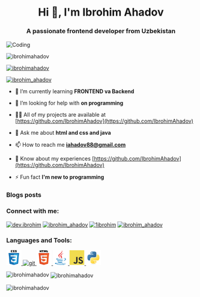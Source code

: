 <h1 align="center">Hi 👋, I'm Ibrohim Ahadov</h1>
<h3 align="center">A passionate frontend developer from Uzbekistan</h3>
<img align="center" vertical-align="top" alt="Coding" width="500px" height="400px" src="https://cdn.dribbble.com/users/1019864/screenshots/3079099/codeloop.gif">

<p align="left"> <img src="https://komarev.com/ghpvc/?username=ibrohimahadov&label=Profile%20views&color=0e75b6&style=flat" alt="ibrohimahadov" /> </p>

<p align="left"> <a href="https://github.com/ryo-ma/github-profile-trophy"><img src="https://github-profile-trophy.vercel.app/?username=ibrohimahadov" alt="ibrohimahadov" /></a> </p>

<p align="left"> <a href="https://twitter.com/ibrohim_ahadov" target="blank"><img src="https://img.shields.io/twitter/follow/ibrohim_ahadov?logo=twitter&style=for-the-badge" alt="ibrohim_ahadov" /></a> </p>

- 🌱 I’m currently learning **FRONTEND va Backend**

- 🤝 I’m looking for help with **on programming**

- 👨‍💻 All of my projects are available at [https://github.com/IbrohimAhadov](https://github.com/IbrohimAhadov)

- 💬 Ask me about **html and css and java**

- 📫 How to reach me **iahadov88@gmail.com**

- 📄 Know about my experiences [https://github.com/IbrohimAhadov](https://github.com/IbrohimAhadov)

- ⚡ Fun fact **I'm new to programming**

### Blogs posts
<!-- BLOG-POST-LIST:START -->
<!-- BLOG-POST-LIST:END -->

<h3 align="left">Connect with me:</h3>
<p align="left">
<a href="https://dev.to/dev.ibrohim" target="blank"><img align="center" src="https://raw.githubusercontent.com/rahuldkjain/github-profile-readme-generator/master/src/images/icons/Social/devto.svg" alt="dev.ibrohim" height="30" width="40" /></a>
<a href="https://twitter.com/ibrohim_ahadov" target="blank"><img align="center" src="https://raw.githubusercontent.com/rahuldkjain/github-profile-readme-generator/master/src/images/icons/Social/twitter.svg" alt="ibrohim_ahadov" height="30" width="40" /></a>
<a href="https://fb.com/1ibrohim" target="blank"><img align="center" src="https://raw.githubusercontent.com/rahuldkjain/github-profile-readme-generator/master/src/images/icons/Social/facebook.svg" alt="1ibrohim" height="30" width="40" /></a>
<a href="https://instagram.com/ibrohim_ahadov" target="blank"><img align="center" src="https://raw.githubusercontent.com/rahuldkjain/github-profile-readme-generator/master/src/images/icons/Social/instagram.svg" alt="ibrohim_ahadov" height="30" width="40" /></a>
</p>

<h3 align="left">Languages and Tools:</h3>
<p align="left"> <a href="https://www.w3schools.com/css/" target="_blank" rel="noreferrer"> <img src="https://raw.githubusercontent.com/devicons/devicon/master/icons/css3/css3-original-wordmark.svg" alt="css3" width="40" height="40"/> </a> <a href="https://git-scm.com/" target="_blank" rel="noreferrer"> <img src="https://www.vectorlogo.zone/logos/git-scm/git-scm-icon.svg" alt="git" width="40" height="40"/> </a> <a href="https://www.w3.org/html/" target="_blank" rel="noreferrer"> <img src="https://raw.githubusercontent.com/devicons/devicon/master/icons/html5/html5-original-wordmark.svg" alt="html5" width="40" height="40"/> </a> <a href="https://www.java.com" target="_blank" rel="noreferrer"> <img src="https://raw.githubusercontent.com/devicons/devicon/master/icons/java/java-original.svg" alt="java" width="40" height="40"/> </a> <a href="https://developer.mozilla.org/en-US/docs/Web/JavaScript" target="_blank" rel="noreferrer"> <img src="https://raw.githubusercontent.com/devicons/devicon/master/icons/javascript/javascript-original.svg" alt="javascript" width="40" height="40"/> </a> <a href="https://www.python.org" target="_blank" rel="noreferrer"> <img src="https://raw.githubusercontent.com/devicons/devicon/master/icons/python/python-original.svg" alt="python" width="40" height="40"/> </a> </p>

<p><img align="left" src="https://github-readme-stats.vercel.app/api/top-langs?username=ibrohimahadov&show_icons=true&locale=en&layout=compact" alt="ibrohimahadov" /></p>

<p>&nbsp;<img align="center" src="https://github-readme-stats.vercel.app/api?username=ibrohimahadov&show_icons=true&locale=en" alt="ibrohimahadov" /></p>

<p><img align="center" src="https://github-readme-streak-stats.herokuapp.com/?user=ibrohimahadov&" alt="ibrohimahadov" /></p>
